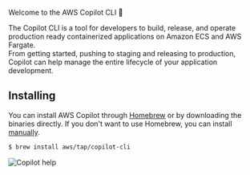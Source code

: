 Welcome to the AWS Copilot CLI 🎉

The Copilot CLI is a tool for developers to build, release, and operate production ready containerized applications on Amazon ECS and AWS Fargate.   
From getting started, pushing to staging and releasing to production, Copilot can help manage the entire lifecycle of your application development.

## Installing

You can install AWS Copilot through [Homebrew](https://brew.sh/) or by downloading the binaries directly. If you don't want to use Homebrew, you can install [manually](./getting-started/install.md). 

```sh
$ brew install aws/tap/copilot-cli
```

![Copilot help](https://user-images.githubusercontent.com/828419/85797638-e181ae00-b6f0-11ea-8751-3a7552e3fa7f.png)
